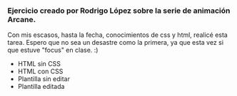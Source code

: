 ### Ejercicio creado por Rodrigo López sobre la serie de animación Arcane. 
Con mis escasos, hasta la fecha, conocimientos de css y html, realicé esta tarea. Espero que no sea un desastre como la primera, ya que esta vez si que estuve "focus" en clase. :)
* HTML sin CSS
* HTML con CSS
* Plantilla sin editar
* Plantilla editada
